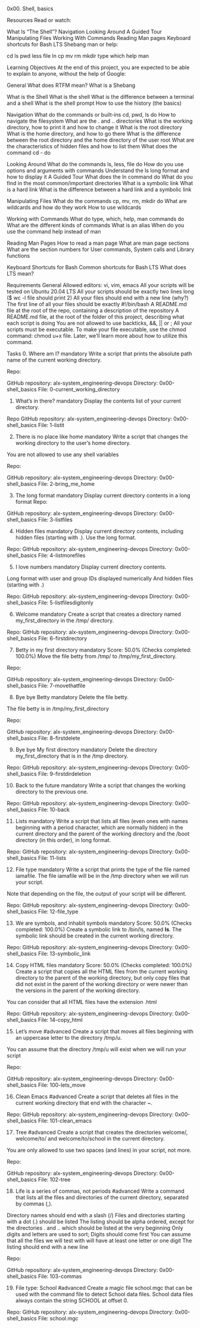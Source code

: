 0x00. Shell, basics

Resources
Read or watch:

What Is “The Shell”?
Navigation
Looking Around
A Guided Tour
Manipulating Files
Working With Commands
Reading Man pages
Keyboard shortcuts for Bash
LTS
Shebang
man or help:

cd
ls
pwd
less
file
ln
cp
mv
rm
mkdir
type
which
help
man


Learning Objectives
At the end of this project, you are expected to be able to explain to anyone, without the help of Google:

General
What does RTFM mean?
What is a Shebang


What is the Shell
What is the shell
What is the difference between a terminal and a shell
What is the shell prompt
How to use the history (the basics)


Navigation
What do the commands or built-ins cd, pwd, ls do
How to navigate the filesystem
What are the . and .. directories
What is the working directory, how to print it and how to change it
What is the root directory
What is the home directory, and how to go there
What is the difference between the root directory and the home directory of the user root
What are the characteristics of hidden files and how to list them
What does the command cd - do


Looking Around
What do the commands ls, less, file do
How do you use options and arguments with commands
Understand the ls long format and how to display it
A Guided Tour
What does the ln command do
What do you find in the most common/important directories
What is a symbolic link
What is a hard link
What is the difference between a hard link and a symbolic link


Manipulating Files
What do the commands cp, mv, rm, mkdir do
What are wildcards and how do they work
How to use wildcards


Working with Commands
What do type, which, help, man commands do
What are the different kinds of commands
What is an alias
When do you use the command help instead of man


Reading Man Pages
How to read a man page
What are man page sections
What are the section numbers for User commands, System calls and Library functions


Keyboard Shortcuts for Bash
Common shortcuts for Bash
LTS
What does LTS mean?

Requirements
General
Allowed editors: vi, vim, emacs
All your scripts will be tested on Ubuntu 20.04 LTS
All your scripts should be exactly two lines long ($ wc -l file should print 2)
All your files should end with a new line (why?)
The first line of all your files should be exactly #!/bin/bash
A README.md file at the root of the repo, containing a description of the repository
A README.md file, at the root of the folder of this project, describing what each script is doing
You are not allowed to use backticks, &&, || or ;
All your scripts must be executable. To make your file executable, use the chmod command: chmod u+x file. Later, we’ll learn more about how to utilize this command.

Tasks
0. Where am I?
mandatory
Write a script that prints the absolute path name of the current working directory.

Repo:

GitHub repository: alx-system_engineering-devops
Directory: 0x00-shell_basics
File: 0-current_working_directory

1. What’s in there?
mandatory
Display the contents list of your current directory.

Repo
GitHub repository: alx-system_engineering-devops
Directory: 0x00-shell_basics
File: 1-listit

2. There is no place like home
mandatory
Write a script that changes the working directory to the user’s home directory.

You are not allowed to use any shell variables

Repo:

GitHub repository: alx-system_engineering-devops
Directory: 0x00-shell_basics
File: 2-bring_me_home

3. The long format
mandatory
Display current directory contents in a long format
Repo:

GitHub repository: alx-system_engineering-devops
Directory: 0x00-shell_basics
File: 3-listfiles

4. Hidden files
mandatory
Display current directory contents, including hidden files (starting with .). Use the long format.

Repo:
GitHub repository: alx-system_engineering-devops
Directory: 0x00-shell_basics
File: 4-listmorefiles

5. I love numbers
mandatory
Display current directory contents.

Long format
with user and group IDs displayed numerically
And hidden files (starting with .)

Repo:
GitHub repository: alx-system_engineering-devops
Directory: 0x00-shell_basics
File: 5-listfilesdigitonly

6. Welcome
mandatory
Create a script that creates a directory named my_first_directory in the /tmp/ directory.

Repo:
GitHub repository: alx-system_engineering-devops
Directory: 0x00-shell_basics
File: 6-firstdirectory

7. Betty in my first directory
mandatory
Score: 50.0% (Checks completed: 100.0%)
Move the file betty from /tmp/ to /tmp/my_first_directory.

Repo:

GitHub repository: alx-system_engineering-devops
Directory: 0x00-shell_basics
File: 7-movethatfile

8. Bye bye Betty
mandatory
Delete the file betty.

The file betty is in /tmp/my_first_directory

Repo:

GitHub repository: alx-system_engineering-devops
Directory: 0x00-shell_basics
File: 8-firstdelete

9. Bye bye My first directory
mandatory
Delete the directory my_first_directory that is in the /tmp directory.

Repo:
GitHub repository: alx-system_engineering-devops
Directory: 0x00-shell_basics
File: 9-firstdirdeletion

10. Back to the future
mandatory
Write a script that changes the working directory to the previous one.

Repo:
GitHub repository: alx-system_engineering-devops
Directory: 0x00-shell_basics
File: 10-back

11. Lists
mandatory
Write a script that lists all files (even ones with names beginning with a period character, which are normally hidden) in the current directory and the parent of the working directory and the /boot directory (in this order), in long format.

Repo:
GitHub repository: alx-system_engineering-devops
Directory: 0x00-shell_basics
File: 11-lists

12. File type
mandatory
Write a script that prints the type of the file named iamafile. The file iamafile will be in the /tmp directory when we will run your script.

Note that depending on the file, the output of your script will be different.

Repo:
GitHub repository: alx-system_engineering-devops
Directory: 0x00-shell_basics
File: 12-file_type

13. We are symbols, and inhabit symbols
mandatory
Score: 50.0% (Checks completed: 100.0%)
Create a symbolic link to /bin/ls, named __ls__. The symbolic link should be created in the current working directory.

Repo:
GitHub repository: alx-system_engineering-devops
Directory: 0x00-shell_basics
File: 13-symbolic_link

14. Copy HTML files
mandatory
Score: 50.0% (Checks completed: 100.0%)
Create a script that copies all the HTML files from the current working directory to the parent of the working directory, but only copy files that did not exist in the parent of the working directory or were newer than the versions in the parent of the working directory.

You can consider that all HTML files have the extension .html

Repo:
GitHub repository: alx-system_engineering-devops
Directory: 0x00-shell_basics
File: 14-copy_html

15. Let’s move
#advanced
Create a script that moves all files beginning with an uppercase letter to the directory /tmp/u.

You can assume that the directory /tmp/u will exist when we will run your script

Repo:

GitHub repository: alx-system_engineering-devops
Directory: 0x00-shell_basics
File: 100-lets_move

16. Clean Emacs
#advanced
Create a script that deletes all files in the current working directory that end with the character ~.

Repo:
GitHub repository: alx-system_engineering-devops
Directory: 0x00-shell_basics
File: 101-clean_emacs

17. Tree
#advanced
Create a script that creates the directories welcome/, welcome/to/ and welcome/to/school in the current directory.

You are only allowed to use two spaces (and lines) in your script, not more.

Repo:

GitHub repository: alx-system_engineering-devops
Directory: 0x00-shell_basics
File: 102-tree

18. Life is a series of commas, not periods
#advanced
Write a command that lists all the files and directories of the current directory, separated by commas (,).

Directory names should end with a slash (/)
Files and directories starting with a dot (.) should be listed
The listing should be alpha ordered, except for the directories . and .. which should be listed at the very beginning
Only digits and letters are used to sort; Digits should come first
You can assume that all the files we will test with will have at least one letter or one digit
The listing should end with a new line

Repo:

GitHub repository: alx-system_engineering-devops
Directory: 0x00-shell_basics
File: 103-commas

19. File type: School
#advanced
Create a magic file school.mgc that can be used with the command file to detect School data files. School data files always contain the string SCHOOL at offset 0.


Repo:
GitHub repository: alx-system_engineering-devops
Directory: 0x00-shell_basics
File: school.mgc
